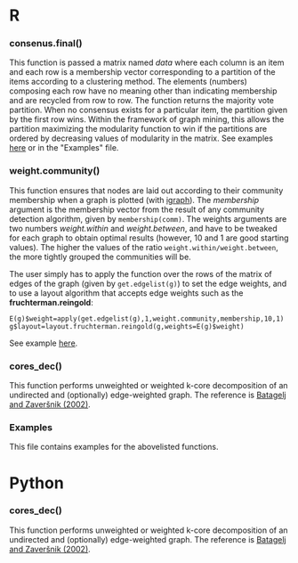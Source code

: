 # R
### consenus.final()
This function is passed a matrix named *data* where each column is an item and each row is a membership vector corresponding to a partition of the items according to a clustering method. The elements (numbers) composing each row have no meaning other than indicating membership and are recycled from row to row. The function returns the majority vote partition. When no consensus exists for a particular item, the partition given by the first row wins. Within the framework of graph mining, this allows the partition maximizing the modularity function to win if the partitions are ordered by decreasing values of modularity in the matrix. See examples [here](http://stackoverflow.com/questions/29301156/get-consensus-of-multiple-partitioning-methods-in-r/29319047#29319047) or in the "Examples" file.

### weight.community()
This function ensures that nodes are laid out according to their community membership when a graph is plotted (with [igraph](http://igraph.org/r/)). The *membership* argument is the membership vector from the result of any community detection algorithm, given by `membership(comm)`. The weights arguments are two numbers *weight.within* and *weight.between*, and have to be tweaked for each graph to obtain optimal results (however, 10 and 1 are good starting values). The higher the values of the ratio `weight.within/weight.between`, the more tightly grouped the communities will be.

The user simply has to apply the function over the rows of the matrix of edges of the graph (given by `get.edgelist(g)`) to set the edge weights, and to use a layout algorithm that accepts edge weights such as the **fruchterman.reingold**:

`E(g)$weight=apply(get.edgelist(g),1,weight.community,membership,10,1)
g$layout=layout.fruchterman.reingold(g,weights=E(g)$weight)`

See example [here](http://stackoverflow.com/questions/16390221/how-to-make-grouped-layout-in-igraph/29098951#29098951).

### cores_dec()
This function performs unweighted or weighted k-core decomposition of an undirected and (optionally) edge-weighted graph. The reference is [Batagelj and Zaveršnik (2002)](http://arxiv.org/pdf/cs/0202039.pdf).

### Examples
This file contains examples for the abovelisted functions.

# Python

### cores_dec()
This function performs unweighted or weighted k-core decomposition of an undirected and (optionally) edge-weighted graph. The reference is [Batagelj and Zaveršnik (2002)](http://arxiv.org/pdf/cs/0202039.pdf).
